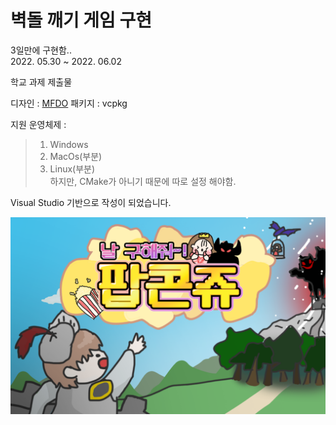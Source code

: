 # 벽돌 깨기 게임 구현 

3일만에 구현함..<br>
2022. 05.30 ~ 2022. 06.02

학교 과제 제출물

디자인 : [MFDO](https://github.com/oMFDOo)
패키지 : vcpkg

지원 운영체제 : 
> 1. Windows<br>
> 2. MacOs(부분)<br>
> 3. Linux(부분)<br>
> 하지만, CMake가 아니기 때문에 따로 설정 해야함. 

Visual Studio 기반으로 작성이 되었습니다.  

[![main](/PopcornJoo/resources/imaegs/main/main.png)](https://youtu.be/E2IK1jFpJvI)
